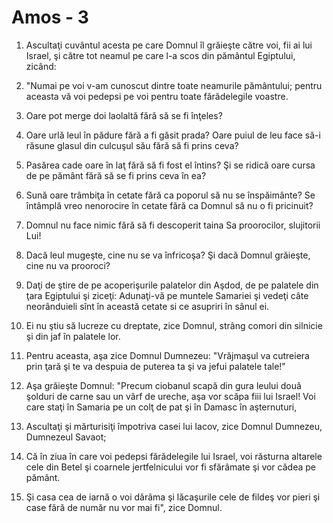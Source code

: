 # Amos - 3

1. Ascultaţi cuvântul acesta pe care Domnul îl grăieşte către voi, fii ai lui Israel, şi către tot neamul pe care l-a scos din pământul Egiptului, zicând: 

2. "Numai pe voi v-am cunoscut dintre toate neamurile pământului; pentru aceasta vă voi pedepsi pe voi pentru toate fărădelegile voastre. 

3. Oare pot merge doi laolaltă fără să se fi înţeles? 

4. Oare urlă leul în pădure fără a fi găsit prada? Oare puiul de leu face să-i răsune glasul din culcuşul său fără să fi prins ceva? 

5. Pasărea cade oare în laţ fără să fi fost el întins? Şi se ridică oare cursa de pe pământ fără să se fi prins ceva în ea? 

6. Sună oare trâmbiţa în cetate fără ca poporul să nu se înspăimânte? Se întâmplă vreo nenorocire în cetate fără ca Domnul să nu o fi pricinuit? 

7. Domnul nu face nimic fără să fi descoperit taina Sa proorocilor, slujitorii Lui! 

8. Dacă leul mugeşte, cine nu se va înfricoşa? Şi dacă Domnul grăieşte, cine nu va prooroci? 

9. Daţi de ştire de pe acoperişurile palatelor din Aşdod, de pe palatele din ţara Egiptului şi ziceţi: Adunaţi-vă pe muntele Samariei şi vedeţi câte neorânduieli sînt în această cetate si ce asupriri în sânul ei. 

10. Ei nu ştiu să lucreze cu dreptate, zice Domnul, strâng comori din silnicie şi din jaf în palatele lor. 

11. Pentru aceasta, aşa zice Domnul Dumnezeu: "Vrăjmaşul va cutreiera prin ţară şi te va despuia de puterea ta şi va jefui palatele tale!" 

12. Aşa grăieşte Domnul: "Precum ciobanul scapă din gura leului două şolduri de carne sau un vârf de ureche, aşa vor scăpa fiii lui Israel! Voi care staţi în Samaria pe un colţ de pat şi în Damasc în aşternuturi, 

13. Ascultaţi şi mărturisiţi împotriva casei lui Iacov, zice Domnul Dumnezeu, Dumnezeul Savaot; 

14. Că în ziua în care voi pedepsi fărădelegile lui Israel, voi răsturna altarele cele din Betel şi coarnele jertfelnicului vor fi sfărâmate şi vor cădea pe pământ. 

15. Şi casa cea de iarnă o voi dărâma şi lăcaşurile cele de fildeş vor pieri şi case fără de număr nu vor mai fi", zice Domnul. 

